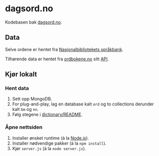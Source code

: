 # dagsord.no

Kodebasen bak [dagsord.no](https://dagsord.no).

## Data

Selve ordene er hentet fra [Nasjonalbibliotekets språkbank](https://www.nb.no/sprakbanken/ressurskatalog/).

Tilhørende data er hentet fra [ordbokene.no](https://ordbokene.no) sitt [API](https://v1.ordbokene.no/api).

## Kjør lokalt

### Hent data

1. Sett opp MongoDB.
2. For plug-and-play, lag en database kalt `ord` og to collections derunder kalt `bm` og `nn`.
3. Følg stegene i [dictionary/README](dictionary/README.txt).

### Åpne nettsiden

1. Installer ønsket runtime (à la [Node.js](https://nodejs.org/)).
2. Installer nødvendige pakker (à la `npm install`).
3. Kjør `server.js` (à la `node server.js`).
